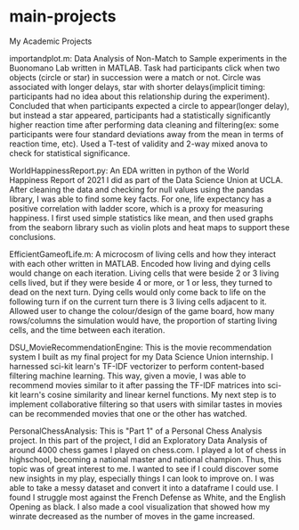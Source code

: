 # main-projects
My Academic Projects

importandplot.m: Data Analysis of Non-Match to Sample experiments in the Buonomano Lab written in MATLAB. Task had participants click when two objects
(circle or star) in succession were a match or not. Circle was associated with longer delays, star with shorter delays(implicit timing: participants had 
no idea about this relationship during the experiment). Concluded that when participants expected a circle to appear(longer delay), but instead a star 
appeared, participants had a statistically significantly higher reaction time after performing data cleaning and filtering(ex: some participants were 
four standard deviations away from the mean in terms of reaction time, etc). Used a T-test of validity and 2-way mixed anova to check for statistical
significance.

WorldHappinessReport.py: An EDA written in python of the World Happiness Report of 2021 I did as part of the Data Science Union at UCLA. After cleaning the data and checking for null values using the pandas library, I was able to find some key facts. For one, life expectancy has a positive correlation with ladder score, which is a proxy for measuring happiness. I first used simple statistics like mean, and then used graphs from the seaborn library such as violin plots and heat maps to support these conclusions.

EfficientGameofLife.m: A microcosm of living cells and how they interact with each other written in MATLAB. Encoded how living and dying cells would change 
on each iteration. Living cells that were beside 2 or 3 living cells lived, but if they were beside 4 or more, or 1 or less, they turned to dead on the
next turn. Dying cells would only come back to life on the following turn if on the current turn there is 3 living cells adjacent to it. Allowed user
to change the colour/design of the game board, how many rows/columns the simulation would have, the proportion of starting living cells, and the time 
between each iteration.

DSU_MovieRecommendationEngine: This is the movie recommendation system I built as my final project for my Data Science Union internship. I harnessed sci-kit learn's TF-IDF vectorizer to perform content-based filtering machine learning. This way, given a movie, I was able to recommend movies similar to it after passing the TF-IDF matrices into sci-kit learn's cosine similarity and linear kernel functions. My next step is to implement collaborative filtering so that users with similar tastes in movies can be recommended movies that one or the other has watched.

PersonalChessAnalysis: This is "Part 1" of a Personal Chess Analysis project. In this part of the project, I did an Exploratory Data Analysis of around 4000 chess games I played on chess.com. I played a lot of chess in highschool, becoming a national master and national champion. Thus, this topic was of great interest to me. I wanted to see if I could discover some new insights in my play, especially things I can look to improve on. I was able to take a messy dataset and convert it into a dataframe I could use. I found I struggle most against the French Defense as White, and the English Opening as black. I also made a cool visualization that showed how my winrate decreased as the number of moves in the game increased. 


